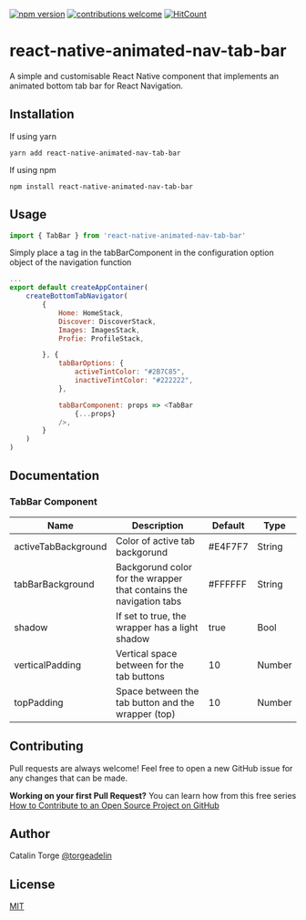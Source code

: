 [![npm version](https://badge.fury.io/js/react-native-animated-nav-tab-bar.svg)](https://badge.fury.io/js/react-native-animated-nav-tab-bar)
[![contributions welcome](https://img.shields.io/badge/contributions-welcome-brightgreen.svg?style=flat)](https://github.com/dwyl/esta/issues)
[![HitCount](http://hits.dwyl.com/{username}/{project-name}.svg)](http://hits.dwyl.com/{username}/{project-name})

# react-native-animated-nav-tab-bar
A simple and customisable  React Native component that implements an animated bottom tab bar for React Navigation.

## Installation
If using yarn
```
yarn add react-native-animated-nav-tab-bar
```

If using npm
```
npm install react-native-animated-nav-tab-bar
```

## Usage
```javascript
import { TabBar } from 'react-native-animated-nav-tab-bar'
```
Simply place a <TabBar /> tag in the tabBarComponent in the configuration option object of the navigation function

```javascript
...
export default createAppContainer(
    createBottomTabNavigator(
        {
            Home: HomeStack,
            Discover: DiscoverStack,
            Images: ImagesStack,
            Profie: ProfileStack,

        }, {
            tabBarOptions: {
                activeTintColor: "#2B7C85",
                inactiveTintColor: "#222222",
            },

            tabBarComponent: props => <TabBar
                {...props}
            />,
        }
    )
)
```

## Documentation
### TabBar Component

| Name                | Description                                                        | Default | Type   |
|---------------------|--------------------------------------------------------------------|---------|--------|
| activeTabBackground | Color of active tab backgorund                                     | #E4F7F7 | String |
| tabBarBackground    | Backgorund color for the wrapper that contains the navigation tabs | #FFFFFF | String |
| shadow              | If set to true, the wrapper has a light shadow                     | true    | Bool   |
| verticalPadding     | Vertical space between for the tab buttons                         | 10      | Number |
| topPadding          | Space between the tab button and the wrapper (top)                 | 10      | Number |

## Contributing
Pull requests are always welcome! Feel free to open a new GitHub issue for any changes that can be made.

**Working on your first Pull Request?** You can learn how from this free series [How to Contribute to an Open Source Project on GitHub](https://egghead.io/courses/how-to-contribute-to-an-open-source-project-on-github)


## Author
Catalin Torge [@torgeadelin](https://twitter.com/torgeadelin)

## License
[MIT](https://github.com/torgeadelin/react-native-animated-nav-tab-bar/blob/master/LICENSE)

